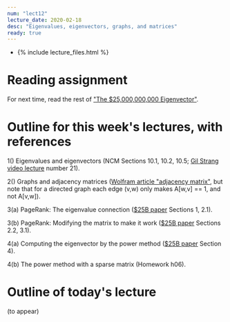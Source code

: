 ```yaml
---
num: "lect12"
lecture_date: 2020-02-18
desc: "Eigenvalues, eigenvectors, graphs, and matrices"
ready: true
---
```


* {% include lecture_files.html %}

# Reading assignment

For next time, read the rest of ["The $25,000,000,000 Eigenvector"](https://github.com/ucsb-cs111/w19-lecture-files/blob/master/02.11/25_Billion_Eigenvector_Original.pdf).


# Outline for this week's lectures, with references

1() Eigenvalues and eigenvectors (NCM Sections 10.1, 10.2, 10.5; [Gil Strang video lecture](https://ocw.mit.edu/courses/mathematics/18-06-linear-algebra-spring-2010/video-lectures/) number 21).

2() Graphs and adjacency matrices ([Wolfram article "adjacency matrix"](http://mathworld.wolfram.com/AdjacencyMatrix.html), but note that for a directed graph each edge (v,w) only makes A[w,v] == 1, and not A[v,w]).

3(a) PageRank: The eigenvalue connection ([$25B paper](https://github.com/ucsb-cs111/w19-lecture-files/blob/master/02.11/25_Billion_Eigenvector_Original.pdf) Sections 1, 2.1).

3(b) PageRank: Modifying the matrix to make it work ([$25B paper](https://github.com/ucsb-cs111/w19-lecture-files/blob/master/02.11/25_Billion_Eigenvector_Original.pdf) Sections 2.2, 3.1).

4(a) Computing the eigenvector by the power method ([$25B paper](https://github.com/ucsb-cs111/w19-lecture-files/blob/master/02.11/25_Billion_Eigenvector_Original.pdf) Section 4).

4(b) The power method with a sparse matrix (Homework h06).



# Outline of today's lecture

(to appear)

